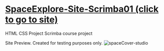 # [SpaceExplore-Site-Scrimba01 (click to go to site)](https://h-vasq.github.io/SpaceExplor-Site-Scrimba01/)

HTML CSS Project Scrimba course project

Site Preview.  Created for testing purposes only.
![spaceCover-studio](https://user-images.githubusercontent.com/123214691/225980609-da2bb79b-43f1-4a0f-af58-dc0934f82b12.jpg)
